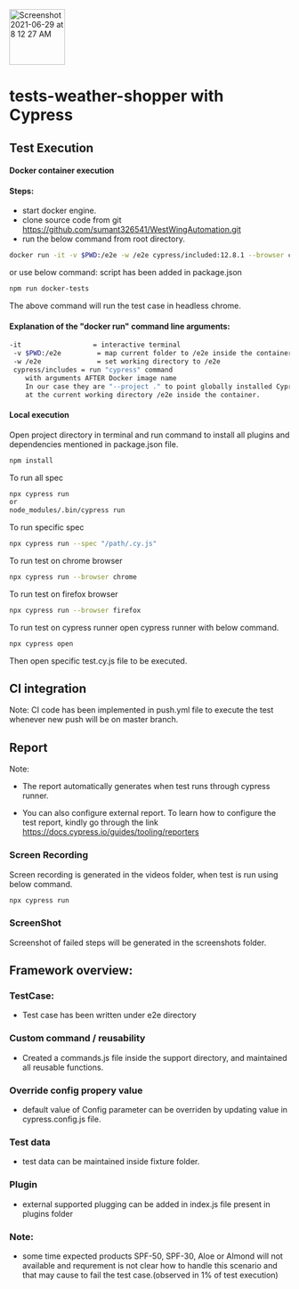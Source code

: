 <img width="100" alt="Screenshot 2021-06-29 at 8 12 27 AM" src="https://user-images.githubusercontent.com/39675511/123728969-d2a87b00-d8b1-11eb-9ece-558d4021f816.png">

# tests-weather-shopper with Cypress

## Test Execution

####  Docker container execution
#### Steps:
- start docker engine.
- clone source code from git https://github.com/sumant326541/WestWingAutomation.git
- run the below command from root directory.
```sh
docker run -it -v $PWD:/e2e -w /e2e cypress/included:12.8.1 --browser chrome
```
or use below command: script has been added in package.json
```sh
npm run docker-tests
```
The above command will run the test case in headless chrome.
#### Explanation of the "docker run" command line arguments:
```sh
-it                  = interactive terminal
 -v $PWD:/e2e         = map current folder to /e2e inside the container
 -w /e2e              = set working directory to /e2e
 cypress/includes = run "cypress" command
    with arguments AFTER Docker image name
    In our case they are "--project ." to point globally installed Cypress.
    at the current working directory /e2e inside the container.
```


####  Local execution

Open project directory in terminal and run command to install all plugins and dependencies mentioned in package.json file.
```sh
npm install 
```
To run all spec 
```sh
npx cypress run
or
node_modules/.bin/cypress run
```
To run specific spec 
```sh
npx cypress run --spec "/path/.cy.js"
```
To run test on chrome browser
```sh
npx cypress run --browser chrome
```

To run test on firefox browser
```sh
npx cypress run --browser firefox
```
To run test on cypress runner 
open cypress runner with below command.
```sh
npx cypress open
```
Then open specific test.cy.js file to be executed.

## CI integration

Note: CI code has been implemented in push.yml file to execute the test whenever new push will be on master branch.

## Report 
Note:
- The report automatically generates when test runs through cypress runner.

- You can also configure external report. To learn how to configure the test report, kindly go through the link https://docs.cypress.io/guides/tooling/reporters

### Screen Recording
Screen recording is generated in the videos folder, when test is run using below command.
```sh
npx cypress run
```
### ScreenShot
Screenshot of failed steps will be generated in the screenshots folder.


## Framework overview:

### TestCase:
- Test case has been written under e2e directory

### Custom command / reusability
- Created a commands.js file inside the support directory, and maintained all reusable functions.

### Override config propery value
- default value of Config parameter can be overriden  by updating value in cypress.config.js file.
### Test data
- test data can be maintained inside fixture folder.
### Plugin
- external supported plugging can be added in index.js file present in plugins folder


### Note:
- some time expected products SPF-50, SPF-30, Aloe or Almond will not available and requrement is not clear how to handle this scenario and that may cause to fail the test case.(observed in 1% of test execution)
